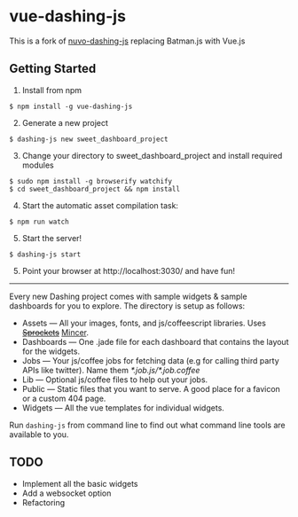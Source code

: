# vue-dashing-js

This is a fork of [nuvo-dashing-js](https://github.com/lokulin/nuvo-dashing-js) replacing Batman.js with Vue.js

## Getting Started

1. Install from npm

```shell
$ npm install -g vue-dashing-js
```

2. Generate a new project

```shell
$ dashing-js new sweet_dashboard_project
```

3. Change your directory to sweet_dashboard_project and install required modules

```shell
$ sudo npm install -g browserify watchify
$ cd sweet_dashboard_project && npm install
```

4. Start the automatic asset compilation task:

```shell
$ npm run watch
```

5. Start the server!

```shell
$ dashing-js start
```

5. Point your browser at http://localhost:3030/ and have fun!

***

Every new Dashing project comes with sample widgets & sample dashboards for you to explore. The directory is setup as follows:

* Assets — All your images, fonts, and js/coffeescript libraries. Uses <del>[Sprockets](https://github.com/sstephenson/sprockets)</del> [Mincer](http://nodeca.github.io/mincer/).
* Dashboards — One .jade file for each dashboard that contains the layout for the widgets.
* Jobs — Your js/coffee jobs for fetching data (e.g for calling third party APIs like twitter). Name them *\*.job.js/\*.job.coffee*
* Lib — Optional js/coffee files to help out your jobs.
* Public — Static files that you want to serve. A good place for a favicon or a custom 404 page.
* Widgets — All the vue templates for individual widgets.

Run `dashing-js` from command line to find out what command line tools are available to you.

## TODO

* Implement all the basic widgets
* Add a websocket option
* Refactoring

